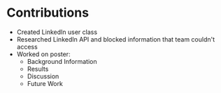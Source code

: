 # **Contributions**

* Created LinkedIn user class
* Researched LinkedIn API and blocked information that team couldn't access
* Worked on poster:
	* Background Information
	* Results
	* Discussion
	* Future Work


